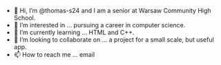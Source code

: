 - 👋 Hi, I’m @thomas-s24 and I am a senior at Warsaw Community High School.
- 👀 I’m interested in ... pursuing a career in computer science.
- 🌱 I’m currently learning ... HTML and C++.
- 💞️ I’m looking to collaborate on ... a project for a small scale, but useful app.
- 📫 How to reach me ... email

<!---
thomas-s24/thomas-s24 is a ✨ special ✨ repository because its `README.md` (this file) appears on your GitHub profile.
You can click the Preview link to take a look at your changes.
--->
